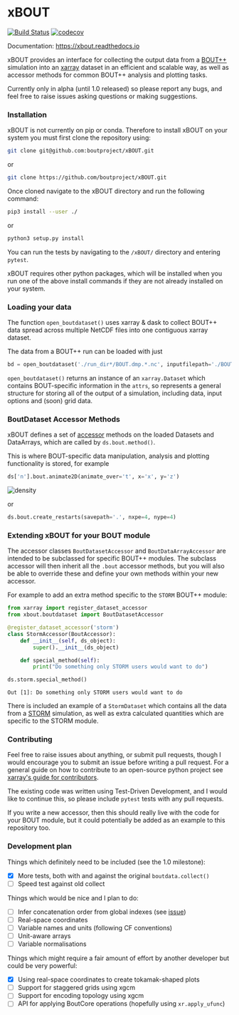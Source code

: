 # xBOUT

[![Build Status](https://travis-ci.org/boutproject/xBOUT.svg?branch=master)](https://travis-ci.org/boutproject/xBOUT.svg?branch=master)
[![codecov](https://codecov.io/gh/boutproject/xBOUT/branch/master/graph/badge.svg)](https://codecov.io/gh/boutproject/xBOUT)

Documentation: https://xbout.readthedocs.io

xBOUT provides an interface for collecting the output data from a
[BOUT++](https://boutproject.github.io/) simulation into an
[xarray](https://xarray.pydata.org/en/stable/index.html)
dataset in an efficient and scalable way, as well as accessor methods
for common BOUT++ analysis and plotting tasks.

Currently only in alpha (until 1.0 released) so please report any bugs,
and feel free to raise issues asking questions or making suggestions.

 
### Installation

xBOUT is not currently on pip or conda. Therefore to install xBOUT on 
your system you must first clone the repository using:

```bash
git clone git@github.com:boutproject/xBOUT.git
```
or
```bash
git clone https://github.com/boutproject/xBOUT.git
```

Once cloned navigate to the xBOUT directory and run the following command:

```bash
pip3 install --user ./
```
or
```bash
python3 setup.py install
```

You can run the tests by navigating to the `/xBOUT/` directory and
entering `pytest`.

xBOUT requires other python packages, which will be installed when you 
run one of the above install commands if they are not already installed on 
your system.


### Loading your data

The function `open_boutdataset()` uses xarray & dask to collect BOUT++
data spread across multiple NetCDF files into one contiguous xarray
dataset.

The data from a BOUT++ run can be loaded with just

```python
bd = open_boutdataset('./run_dir*/BOUT.dmp.*.nc', inputfilepath='./BOUT.inp')
```

`open_boutdataset()` returns an instance of an `xarray.Dataset` which
contains BOUT-specific information in the `attrs`, so represents a
general structure for storing all of the output of a simulation,
including data, input options and (soon) grid data.



### BoutDataset Accessor Methods

xBOUT defines a set of
[accessor](https://xarray.pydata.org/en/stable/internals.html#extending-xarray)
methods on the loaded Datasets and DataArrays, which are called by
`ds.bout.method()`.

This is where BOUT-specific data manipulation, analysis and plotting
functionality is stored, for example

```python
ds['n'].bout.animate2D(animate_over='t', x='x', y='z')
```

![density](doc/images/n_over_t.gif)

or

```python
ds.bout.create_restarts(savepath='.', nxpe=4, nype=4)
```


### Extending xBOUT for your BOUT module

The accessor classes `BoutDatasetAccessor` and `BoutDataArrayAccessor`
are intended to be subclassed for specific BOUT++ modules. The subclass
accessor will then inherit all the `.bout` accessor methods, but you
will also be able to override these and define your own methods within
your new accessor.


For example to add an extra method specific to the `STORM` BOUT++
module:

```python
from xarray import register_dataset_accessor
from xbout.boutdataset import BoutDatasetAccessor

@register_dataset_accessor('storm')
class StormAccessor(BoutAccessor):
    def __init__(self, ds_object):
        super().__init__(ds_object)

    def special_method(self):
        print("Do something only STORM users would want to do")

ds.storm.special_method()
```
```
Out [1]: Do something only STORM users would want to do
```


There is included an example of a
`StormDataset` which contains all the data from a
[STORM](https://github.com/boutproject/STORM) simulation, as well as
extra calculated quantities which are specific to the STORM module.


### Contributing

Feel free to raise issues about anything, or submit pull requests,
though I would encourage you to submit an issue before writing a pull
request.
For a general guide on how to contribute to an open-source python
project see
[xarray's guide for contributors](https://xarray.pydata.org/en/stable/contributing.html).

The existing code was written using Test-Driven Development, and I would
like to continue this, so please include `pytest` tests with any pull
requests.

If you write a new accessor, then this should really live with the code
for your BOUT module, but it could potentially be added as an example to
this repository too.


### Development plan

Things which definitely need to be included (see the 1.0 milestone):

- [x] More tests, both with
 and against the original
`boutdata.collect()`
- [ ] Speed test against old collect

Things which would be nice and I plan to do:

- [ ] Infer concatenation order from global indexes (see
[issue](https://github.com/TomNicholas/xBOUT/issues/3))
- [ ] Real-space coordinates
- [ ] Variable names and units (following CF conventions)
- [ ] Unit-aware arrays
- [ ] Variable normalisations

Things which might require a fair amount of effort by another developer but
could be very powerful:

- [x] Using real-space coordinates to create tokamak-shaped plots
- [ ] Support for staggered grids using xgcm
- [ ] Support for encoding topology using xgcm
- [ ] API for applying BoutCore operations (hopefully using `xr.apply_ufunc`)
